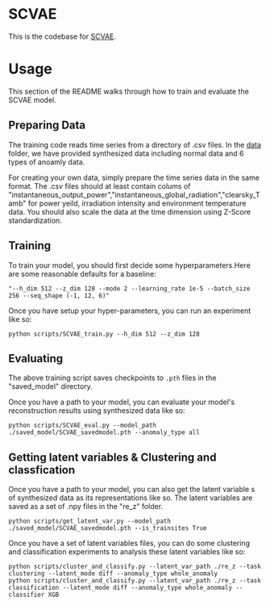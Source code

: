 # SCVAE

This is the codebase for [SCVAE]().

# Usage

This section of the README walks through how to train and evaluate the SCVAE model.

## Preparing Data

The training code reads time series from a directory of .csv files. In the [data](data) folder, we have provided synthesized data including normal data and 6 types of anoamly data.

For creating your own data, simply prepare the time series data in the same format. The .csv files should at least contain colums of "instantaneous_output_power","instantaneous_global_radiation","clearsky_Tamb" for power yeild, irradiation intensity and environment temperature data. You should also scale the data at the time dimension using Z-Score standardization.

## Training

To train your model, you should first decide some hyperparameters.Here are some reasonable defaults for a baseline:

```
"--h_dim 512 --z_dim 128 --mode 2 --learning_rate 1e-5 --batch_size 256 --seq_shape (-1, 12, 6)"
```

Once you have setup your hyper-parameters, you can run an experiment like so:

```
python scripts/SCVAE_train.py --h_dim 512 --z_dim 128
```

## Evaluating

The above training script saves checkpoints to `.pth` files in the "saved_model" directory.

Once you have a path to your model, you can evaluate your model's reconstruction results using synthesized data like so:

```
python scripts/SCVAE_eval.py --model_path ./saved_model/SCVAE_savedmodel.pth --anomaly_type all
```

## Getting latent variables & Clustering and classfication

Once you have a path to your model, you can also get the latent variable s of synthesized data as its representations like so. The latent variables are saved as a set of .npy files in the "re_z" folder.

```
python scripts/get_latent_var.py --model_path ./saved_model/SCVAE_savedmodel.pth --is_trainsites True
```

Once you have a set of latent variables files, you can do some clustering and classification experiments to analysis these latent variables like so:

```
python scripts/cluster_and_classify.py --latent_var_path ./re_z --task clustering --latent_mode diff --anomaly_type whole_anomaly
python scripts/cluster_and_classify.py --latent_var_path ./re_z --task classification --latent_mode diff --anomaly_type whole_anomaly --classifier XGB
```
